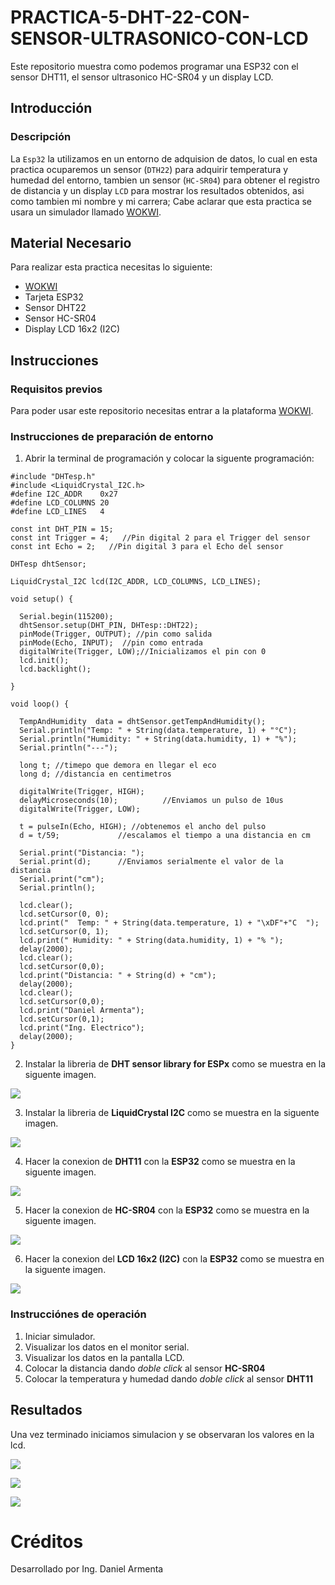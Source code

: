 # PRACTICA-5-DHT-22-CON-SENSOR-ULTRASONICO-CON-LCD
Este repositorio muestra como podemos programar una ESP32 con el sensor DHT11, el sensor ultrasonico HC-SR04 y un display LCD.

## Introducción
### Descripción
La ```Esp32``` la utilizamos en un entorno de adquision de datos, lo cual en esta practica ocuparemos un sensor (```DTH22```) para adquirir temperatura y humedad del entorno, tambien un sensor (```HC-SR04```) para obtener el registro de distancia y un display ```LCD``` para mostrar los resultados obtenidos, asi como tambien mi nombre y mi carrera; Cabe aclarar que esta practica se usara un simulador llamado [WOKWI](https://https://wokwi.com/).

## Material Necesario
Para realizar esta practica necesitas lo siguiente:
- [WOKWI](https://https://wokwi.com/)
- Tarjeta ESP32
- Sensor DHT22
- Sensor HC-SR04
- Display LCD 16x2 (I2C)

## Instrucciones
### Requisitos previos
Para poder usar este repositorio necesitas entrar a la plataforma [WOKWI](https://https://wokwi.com/).

### Instrucciones de preparación de entorno 
1. Abrir la terminal de programación y colocar la siguente programación:
```
#include "DHTesp.h"
#include <LiquidCrystal_I2C.h>
#define I2C_ADDR    0x27
#define LCD_COLUMNS 20
#define LCD_LINES   4

const int DHT_PIN = 15;
const int Trigger = 4;   //Pin digital 2 para el Trigger del sensor
const int Echo = 2;   //Pin digital 3 para el Echo del sensor

DHTesp dhtSensor;

LiquidCrystal_I2C lcd(I2C_ADDR, LCD_COLUMNS, LCD_LINES);

void setup() {

  Serial.begin(115200);
  dhtSensor.setup(DHT_PIN, DHTesp::DHT22);
  pinMode(Trigger, OUTPUT); //pin como salida
  pinMode(Echo, INPUT);  //pin como entrada
  digitalWrite(Trigger, LOW);//Inicializamos el pin con 0
  lcd.init();
  lcd.backlight();

}

void loop() {

  TempAndHumidity  data = dhtSensor.getTempAndHumidity();
  Serial.println("Temp: " + String(data.temperature, 1) + "°C");
  Serial.println("Humidity: " + String(data.humidity, 1) + "%");
  Serial.println("---");
  
  long t; //timepo que demora en llegar el eco
  long d; //distancia en centimetros

  digitalWrite(Trigger, HIGH);
  delayMicroseconds(10);          //Enviamos un pulso de 10us
  digitalWrite(Trigger, LOW);
  
  t = pulseIn(Echo, HIGH); //obtenemos el ancho del pulso
  d = t/59;             //escalamos el tiempo a una distancia en cm
  
  Serial.print("Distancia: ");
  Serial.print(d);      //Enviamos serialmente el valor de la distancia
  Serial.print("cm");
  Serial.println();

  lcd.clear();
  lcd.setCursor(0, 0);
  lcd.print("  Temp: " + String(data.temperature, 1) + "\xDF"+"C  ");
  lcd.setCursor(0, 1);
  lcd.print(" Humidity: " + String(data.humidity, 1) + "% ");
  delay(2000);
  lcd.clear();
  lcd.setCursor(0,0);
  lcd.print("Distancia: " + String(d) + "cm");
  delay(2000);
  lcd.clear();
  lcd.setCursor(0,0);
  lcd.print("Daniel Armenta");
  lcd.setCursor(0,1);
  lcd.print("Ing. Electrico");
  delay(2000);
}
```
2. Instalar la libreria de **DHT sensor library for ESPx** como se muestra en la siguente imagen.

![](https://github.com/DanielX834/PRACTICA-N5/blob/main/1Libreria.jpg?raw=true)

3. Instalar la libreria de **LiquidCrystal I2C** como se muestra en la siguente imagen.

![](https://github.com/DanielX834/PRACTICA-N5/blob/main/2LibreriaL2C.jpg?raw=true)

4. Hacer la conexion de **DHT11** con la **ESP32** como se muestra en la siguente imagen.

![](https://github.com/DanielX834/PRACTICA-N5/blob/main/3Conexion.jpg?raw=true)


5. Hacer la conexion de **HC-SR04** con la **ESP32** como se muestra en la siguente imagen.

![](https://github.com/DanielX834/PRACTICA-N5/blob/main/4ConexionHC-SR04.jpg?raw=true)

6. Hacer la conexion del **LCD 16x2 (I2C)** con la **ESP32** como se muestra en la siguente imagen.

![](https://github.com/DanielX834/PRACTICA-N5/blob/main/5ConexionL2C.jpg?raw=true)

### Instrucciónes de operación
1. Iniciar simulador.
2. Visualizar los datos en el monitor serial.
3. Visualizar los datos en la pantalla LCD.
4. Colocar la distancia dando *doble click* al sensor **HC-SR04** 
5. Colocar la temperatura y humedad dando *doble click* al sensor **DHT11**

## Resultados

Una vez terminado iniciamos simulacion y se observaran los valores en la lcd.

![](https://github.com/DanielX834/PRACTICA-N5/blob/main/6Resultado1.jpg?raw=true)

![](https://github.com/DanielX834/PRACTICA-N5/blob/main/7Resultado2.jpg?raw=true)

![](https://github.com/DanielX834/PRACTICA-N5/blob/main/8Resultado3.jpg?raw=true)

# Créditos
Desarrollado por Ing. Daniel Armenta
